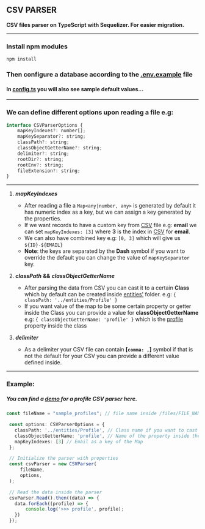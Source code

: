 ## CSV PARSER
__CSV files parser on TypeScript with Sequelizer. For easier migration.__
___
### Install npm modules
```shell
npm install
```

### Then configure a database according to the [.env.example](.env.example) file
#### In [config.ts](config.ts) you will also see sample default values... 
___

### We can define different options upon reading a file e.g:
```javascript
interface CSVParserOptions {
    mapKeyIndexes?: number[];
    mapKeySeparator?: string;
    classPath?: string;
    classObjectGetterName?: string;
    delimiter?: string;
    rootDir?: string;
    rootEnv?: string;
    fileExtension?: string;
}
```
___
1. ***mapKeyIndexes*** 
   * After reading a file a `Map<any|number, any>` is generated by default it has numeric index as a key, but we can assign a key generated by the properties.
   * If we want records to have a custom key from [CSV](files/sample_profiles_dev01.csv) file e.g: **email** we can set `mapKeyIndexes: [3]` where **3** is the index in [CSV](files/sample_profiles_dev01.csv) for **email**.
   * We can also have combined key e.g: `[0, 3]` which will give us `${ID}-${EMAIL}`
   * **Note**: the keys are separated by the **Dash** symbol if you want to override the default you can change the value of `mapKeySeparator` key.

2. ***classPath*** **&&** ***classObjectGetterName***
    * After parsing the data from CSV you can cast it to a certain **Class** which by default can be created inside [entities'](src/entities) folder. e.g: `{ classPath: '../entities/Profile' }`
    * If you want value of the map to be some certain property or getter inside the Class you can provide a value for **classObjectGetterName** e.g: `{ classObjectGetterName: 'profile' }` which is the [profile](src/entities/Profile.ts) property inside the class
3. ***delimiter*** 
   *  As a delimiter your CSV file can contain **[`comma: ,`]** symbol if that is not the default for your CSV you can provide a different value defined inside.
___


### Example:
##### You can find a [demo](main.ts) for a profile CSV parser here.
```typescript
const fileName = "sample_profiles"; // file name inside /files/FILE_NAME.csv

 const options: CSVParserOptions = {
   classPath: '../entities/Profile', // Class name if you want to cast result into a class
   classObjectGetterName: 'profile', // Name of the property inside the Class which will be the value inside the Map
   mapKeyIndexes: [3] // Email as a key of the Map
 };

 // Initialize the parser with properties
 const csvParser = new CSVParser(
     fileName,
     options,
 );

 // Read the data inside the parser
 csvParser.Read().then((data) => {
   data.forEach((profile) => {
       console.log('>>> profile', profile);
   })
 });
```
